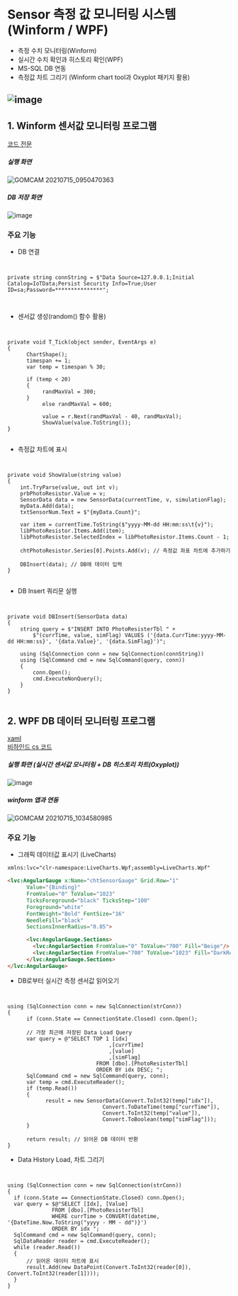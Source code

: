 # Sensor 측정 값 모니터링 시스템 (Winform / WPF)

+ 측정 수치 모니터링(Winform) 
+ 실시간 수치 확인과 히스토리 확인(WPF) 
+ MS-SQL DB 연동
+ 측정값 차트 그리기 (Winform chart tool과 Oxyplot 패키지 활용)

![image](https://user-images.githubusercontent.com/77951828/125412399-da136c80-e3f9-11eb-97d0-1895058e09e7.png)
-----------------------------


## 1. Winform 센서값 모니터링 프로그램
[코드 전문](https://github.com/BlancBunny/BlancBunnyPortPolio/blob/main/WinForm%2BWPF%20-%20SensorDataMonitoring/WinFormAdvanced/IotSensorApp/FrmMain.cs)
##### 실행 화면
![GOMCAM 20210715_0950470363](https://user-images.githubusercontent.com/77951828/125710966-e1929822-bb6f-4a8a-8883-34ed123df7ee.gif)
##### DB 저장 화면
![image](https://user-images.githubusercontent.com/77951828/125711139-a604a295-bf54-4f73-be1f-99fe725260b3.png)

### 주요 기능
+ DB 연결   
<pre><code>

private string connString = $"Data Source=127.0.0.1;Initial Catalog=IoTData;Persist Security Info=True;User ID=sa;Password=***************";


</code></pre>

+ 센서값 생성(random() 함수 활용)
<pre><code>

private void T_Tick(object sender, EventArgs e)
{
      ChartShape();
      timespan += 1;
      var temp = timespan % 30;

      if (temp < 20)
      {
           randMaxVal = 300;
      }
           else randMaxVal = 600;
            
           value = r.Next(randMaxVal - 40, randMaxVal);
           ShowValue(value.ToString());
}

</code></pre>

+ 측정값 차트에 표시
<pre><code>

private void ShowValue(string value)
{
    int.TryParse(value, out int v);
    prbPhotoResistor.Value = v;
    SensorData data = new SensorData(currentTime, v, simulationFlag);
    myData.Add(data); 
    txtSensorNum.Text = $"{myData.Count}";

    var item = currentTime.ToString($"yyyy-MM-dd HH:mm:ss\t{v}");
    libPhotoResistor.Items.Add(item);
    libPhotoResistor.SelectedIndex = libPhotoResistor.Items.Count - 1;

    chtPhotoResistor.Series[0].Points.Add(v); // 측정값 좌표 차트에 추가하기

    DBInsert(data); // DB에 데이터 입력
}

</code></pre>

+ DB Insert 쿼리문 실행
<pre><code>

private void DBInsert(SensorData data)
{
    string query = $"INSERT INTO PhotoResisterTbl " +
        $"(currTime, value, simFlag) VALUES ('{data.CurrTime:yyyy-MM-dd HH:mm:ss}', '{data.Value}', '{data.SimFlag}')";

    using (SqlConnection conn = new SqlConnection(connString)) 
    using (SqlCommand cmd = new SqlCommand(query, conn))
    {
        conn.Open();
        cmd.ExecuteNonQuery();
    }
}

</code></pre>

## 2. WPF DB 데이터 모니터링 프로그램
[xaml ](https://github.com/BlancBunny/BlancBunnyPortPolio/blob/main/WinForm%2BWPF%20-%20SensorDataMonitoring/WpfAdvanced/SensorMonitoringApp/MainWindow.xaml)   
[비하인드 cs 코드](https://github.com/BlancBunny/BlancBunnyPortPolio/blob/main/WinForm%2BWPF%20-%20SensorDataMonitoring/WpfAdvanced/SensorMonitoringApp/MainWindow.xaml.cs)

##### 실행 화면 (실시간 센서값 모니터링 + DB 히스토리 차트(Oxyplot))
![image](https://user-images.githubusercontent.com/77951828/125714444-0313789e-7f74-4d0d-a976-9c36e9a98bae.png)   
##### winform 앱과 연동
![GOMCAM 20210715_1034580985](https://user-images.githubusercontent.com/77951828/125714263-d75107b4-b264-4e9e-b02e-3923957e38e7.gif)



### 주요 기능
+ 그래픽 데이터값 표시기 (LiveCharts)


```html
xmlns:lvc="clr-namespace:LiveCharts.Wpf;assembly=LiveCharts.Wpf"

<lvc:AngularGauge x:Name="chtSensorGauge" Grid.Row="1"
      Value="{Binding}"
      FromValue="0" ToValue="1023"
      TicksForeground="black" TicksStep="100"
      Foreground="white" 
      FontWeight="Bold" FontSize="16"
      NeedleFill="black"
      SectionsInnerRadius="0.85">

      <lvc:AngularGauge.Sections>
        <lvc:AngularSection FromValue="0" ToValue="700" Fill="Beige"/>
        <lvc:AngularSection FromValue="700" ToValue="1023" Fill="DarkRed"/>
      </lvc:AngularGauge.Sections>
</lvc:AngularGauge>
```



+ DB로부터 실시간 측정 센서값 읽어오기 
<pre><code>

using (SqlConnection conn = new SqlConnection(strConn))
{
      if (conn.State == ConnectionState.Closed) conn.Open();
      
      // 가장 최근에 저장된 Data Load Query
      var query = @"SELECT TOP 1 [idx]
                                ,[currTime]
                                ,[value]
                                ,[simFlag]
                            FROM [dbo].[PhotoResisterTbl]
                            ORDER BY idx DESC; ";
      SqlCommand cmd = new SqlCommand(query, conn);
      var temp = cmd.ExecuteReader();
      if (temp.Read())
      {
            result = new SensorData(Convert.ToInt32(temp["idx"]),
                              Convert.ToDateTime(temp["currTime"]),
                              Convert.ToInt32(temp["value"]),
                              Convert.ToBoolean(temp["simFlag"]));
      }

      return result; // 읽어온 DB 데이터 반환 
}
</code></pre>

+ Data History Load, 차트 그리기
<pre><code>

using (SqlConnection conn = new SqlConnection(strConn))
{
  if (conn.State == ConnectionState.Closed) conn.Open();
  var query = $@"SELECT [Idx], [Value]
              FROM [dbo].[PhotoResisterTbl]
              WHERE currTime > CONVERT(datetime, '{DateTime.Now.ToString("yyyy - MM - dd")}')
              ORDER BY idx ";
  SqlCommand cmd = new SqlCommand(query, conn);
  SqlDataReader reader = cmd.ExecuteReader();
  while (reader.Read())
  {
      // 읽어온 데이터 차트에 표시
      result.Add(new DataPoint(Convert.ToInt32(reader[0]), Convert.ToInt32(reader[1]))); 
  }
}

</code></pre>
